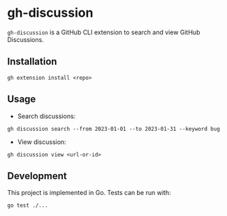 # gh-discussion

`gh-discussion` is a GitHub CLI extension to search and view GitHub Discussions.

## Installation
```
gh extension install <repo>
```

## Usage
- Search discussions:
```
gh discussion search --from 2023-01-01 --to 2023-01-31 --keyword bug
```
- View discussion:
```
gh discussion view <url-or-id>
```

## Development
This project is implemented in Go. Tests can be run with:
```
go test ./...
```

